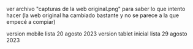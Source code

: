 ver archivo "capturas de la web original.png" para saber lo que intento hacer 
(la web original ha cambiado bastante y no se parece a la que empecé a compiar)

version mobile lista 20 agosto 2023
version tablet inicial lista 29 agosto 2023